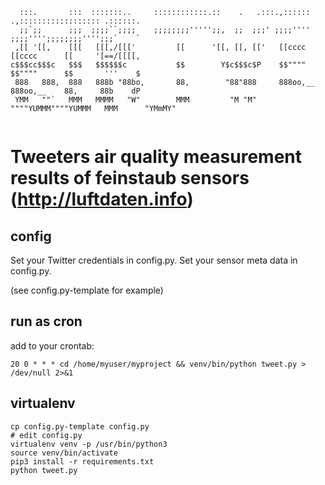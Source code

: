 ```
  :::.       :::  :::::::..     ::::::::::::.::    .   .:::.,:::::: .,:::::::::::::::::: .::::::. 
  ;;`;;      ;;;  ;;;;``;;;;    ;;;;;;;;''''';;,  ;;  ;;;' ;;;;'''' ;;;;'''';;;;;;;;'''';;;`    ` 
 ,[[ '[[,    [[[   [[[,/[[['         [[      '[[, [[, [['   [[cccc   [[cccc      [[     '[==/[[[[,
c$$$cc$$$c   $$$   $$$$$$c           $$        Y$c$$$c$P    $$""""   $$""""      $$       '''    $
 888   888,  888   888b "88bo,       88,        "88"888     888oo,__ 888oo,__    88,     88b    dP
 YMM   ""`   MMM   MMMM   "W"        MMM         "M "M"     """"YUMMM""""YUMMM   MMM      "YMmMY"                                         
 
```
# Tweeters air quality measurement results of feinstaub sensors (http://luftdaten.info)


## config

Set your Twitter credentials in config.py.
Set your sensor meta data in config.py.

(see config.py-template for example)

## run as cron

add to your crontab:

```
20 0 * * * cd /home/myuser/myproject && venv/bin/python tweet.py > /dev/null 2>&1
```

## virtualenv

```
cp config.py-template config.py
# edit config.py
virtualenv venv -p /usr/bin/python3
source venv/bin/activate
pip3 install -r requirements.txt
python tweet.py

```

